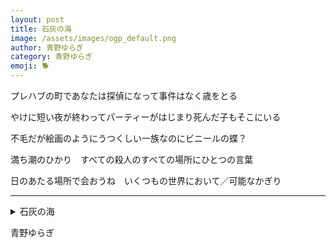 ```yaml
---
layout: post
title: 石灰の海
image: /assets/images/ogp_default.png
author: 青野ゆらぎ
category: 青野ゆらぎ
emoji: 🐕
---
```


<div class="tanka-area"><div class="tanka">
<p>プレハブの町であなたは探偵になって事件はなく歳をとる</p>

<p>やけに短い夜が終わってパーティーがはじまり死んだ子もそこにいる</p>

<p>不毛だが絵画のようにうつくしい一族なのにビニールの蝶？</p>

<p>満ち潮のひかり　すべての殺人のすべての場所にひとつの言葉</p>

<p>日のあたる場所で会おうね　いくつもの世界において／可能なかぎり</p>

</div></div>

---

<details><summary>石灰の海</summary>
プレハブの町であなたは探偵になって事件はなく歳をとる<br/>
やけに短い夜が終わってパーティーがはじまり死んだ子もそこにいる<br/>
不毛だが絵画のようにうつくしい一族なのにビニールの蝶？<br/>
満ち潮のひかり　すべての殺人のすべての場所にひとつの言葉<br/>
日のあたる場所で会おうね　いくつもの世界において／可能なかぎり<br/>
<br/>

</details>

青野ゆらぎ
